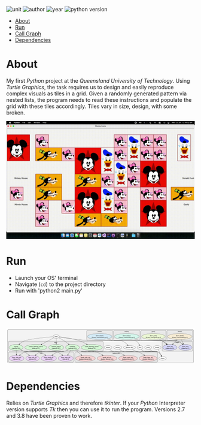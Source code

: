 ![unit](https://img.shields.io/badge/IFB1O4-Building%20IT%20Systems-ff69b4?style=plastic)
![author](https://img.shields.io/badge/Author-Johnny%20Madigan-yellow?style=plastic)
![year](https://img.shields.io/badge/Year-2019-lightgrey?style=plastic)
![python version](https://img.shields.io/badge/Python%20version-2%20|%203-informational?style=plastic&logo=python)

- [About](#about)
- [Run](#run)
- [Call Graph](#call-graph)
- [Dependencies](#dependencies)

# **About**
My first *Python* project at the *Queensland University of Technology*. Using *Turtle Graphics*, the task requires us to design and easily reproduce complex visuals as tiles in a grid. Given a randomly generated pattern via nested lists, the program needs to read these instructions and populate the grid with these tiles accordingly. Tiles vary in size, design, with some broken.

![project running animation](/img/disney-project-eg.gif)

# **Run**
- Launch your OS' terminal
- Navigate (`cd`) to the project directory
- Run with 'python2 main.py'

# **Call Graph**

![pyan3 generated call graph](/img/disney-project-pyan3-call-graph.png)

# **Dependencies**
Relies on *Turtle Graphics* and therefore *tkinter*. If your *Python* Interpreter version supports *Tk* then you can use it to run the program. Versions 2.7 and 3.8 have been proven to work.
